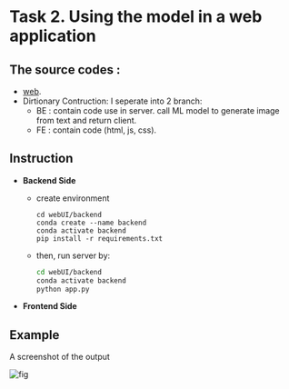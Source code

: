 # **Task 2.** Using the model in a web application

## The source codes : 
  - [web](webUI).
  - Dirtionary Contruction: I seperate into 2 branch:
    - BE : contain code use in server. call ML model to generate image from text and return client.
    - FE : contain code (html, js, css).


## Instruction 

* **Backend Side**

  - create environment
    ```
    cd webUI/backend
    conda create --name backend
    conda activate backend
    pip install -r requirements.txt
    ```
  - then, run server by:
    ```bash
    cd webUI/backend
    conda activate backend
    python app.py
    ```


* **Frontend Side**

  

## Example
A screenshot of the output

![fig]()
